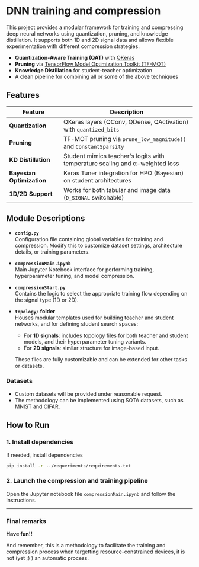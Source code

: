 # DNN training and compression

This project provides a modular framework for training and compressing deep neural networks using quantization, pruning, and knowledge distillation. It supports both 1D and 2D signal data and allows flexible experimentation with different compression strategies.

- **Quantization-Aware Training (QAT)** with [QKeras](https://github.com/google/qkeras)
- **Pruning** via [TensorFlow Model Optimization Toolkit (TF-MOT)](https://www.tensorflow.org/model_optimization)
- **Knowledge Distillation** for student-teacher optimization
- A clean pipeline for combining all or some of the above techniques


## Features

| Feature              | Description |
|----------------------|-------------|
| **Quantization**     | QKeras layers (QConv, QDense, QActivation) with `quantized_bits` |
| **Pruning**          | TF-MOT pruning via `prune_low_magnitude()` and `ConstantSparsity` |
| **KD Distillation**  | Student mimics teacher's logits with temperature scaling and α-weighted loss |
| **Bayesian Optimization** | Keras Tuner integration for HPO (Bayesian) on student architectures |
| **1D/2D Support**    | Works for both tabular and image data (`D_SIGNAL` switchable) |


## Module Descriptions

- **`config.py`**  
  Configuration file containing global variables for training and compression. Modify this to customize dataset settings, architecture details, or training parameters.

- **`compressionMain.ipynb`**  
  Main Jupyter Notebook interface for performing training, hyperparameter tuning, and model compression.

- **`compressionStart.py`**  
  Contains the logic to select the appropriate training flow depending on the signal type (1D or 2D).

- **`topology/` folder**  
  Houses modular templates used for building teacher and student networks, and for defining student search spaces:
  
  - For **1D signals**: includes topology files for both teacher and student models, and their hyperparameter tuning variants.
  - For **2D signals**: similar structure for image-based input.
  
  These files are fully customizable and can be extended for other tasks or datasets.


### Datasets

- Custom datasets will be provided under reasonable request.
- The methodology can be implemented using SOTA datasets, such as MNIST and CIFAR.

## How to Run

### 1. Install dependencies

If needed, install dependencies
```bash
pip install -r ../requeriments/requirements.txt
```

### 2. Launch the compression and training pipeline
 Open the Jupyter notebook file `compressionMain.ipynb` and follow the instructions. 

---


### Final remarks

**Have fun!!** 

And remember, this is a methodology to facilitate the training and compression process when targetting resource-constrained devices, it is not (yet ;) ) an automatic process.
